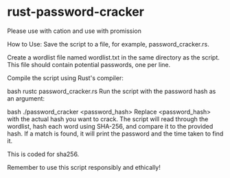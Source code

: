 # rust-password-cracker

Please use with cation and use with promission

How to Use:
Save the script to a file, for example, password_cracker.rs.

Create a wordlist file named wordlist.txt in the same directory as the script. This file should contain potential passwords, one per line.

Compile the script using Rust's compiler:

bash
rustc password_cracker.rs
Run the script with the password hash as an argument:

bash
./password_cracker <password_hash>
Replace <password_hash> with the actual hash you want to crack. The script will read through the wordlist, hash each word using SHA-256, and compare it to the provided hash. If a match is found, it will print the password and the time taken to find it.

This is coded for sha256. 

Remember to use this script responsibly and ethically! 
